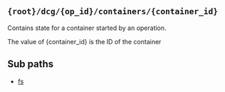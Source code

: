 ## `{root}/dcg/{op_id}/containers/{container_id}`

Contains state for a container started by an operation.

The value of {container_id} is the ID of the container

## Sub paths

* [fs](fs/README.md)

